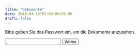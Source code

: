 ```yaml
---
title: "Dokumente"
date: 2018-04-18T02:00:00+01:00
draft: false
---
```

<p>
    Bitte geben Sie das Passwort ein, um die Dokumente anzusehen.
</p>
<p>
    <form id="docform">
        <input name="docpw" id="docpw" type="text">
        <button type="submit">Weiter</button>
    </form>
</p>
<div class="documents" id="docwrap"></div>